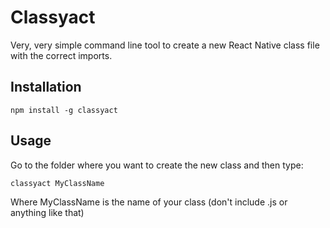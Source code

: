 # Classyact
Very, very simple command line tool to create a new React Native class file with the correct imports.

## Installation
```
npm install -g classyact
```

## Usage
Go to the folder where you want to create the new class and then type:
```
classyact MyClassName
```
Where MyClassName is the name of your class (don't include .js or anything like that)
